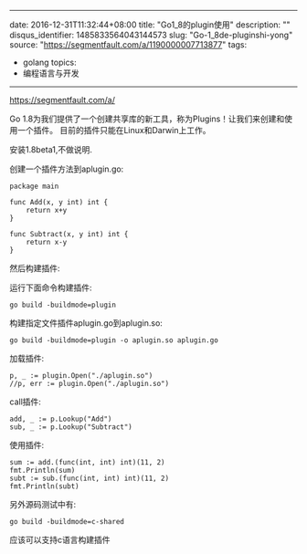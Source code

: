 
---
date: 2016-12-31T11:32:44+08:00
title: "Go1_8的plugin使用"
description: ""
disqus_identifier: 1485833564043144573
slug: "Go-1_8de-pluginshi-yong"
source: "https://segmentfault.com/a/1190000007713877"
tags: 
- golang 
topics:
- 编程语言与开发
---

https://segmentfault.com/a/

Go
1.8为我们提供了一个创建共享库的新工具，称为Plugins！让我们来创建和使用一个插件。
目前的插件只能在Linux和Darwin上工作。

安装1.8beta1,不做说明.

创建一个插件方法到aplugin.go:

    package main

    func Add(x, y int) int {
        return x+y
    }

    func Subtract(x, y int) int {
        return x-y
    }

然后构建插件:

运行下面命令构建插件:

    go build -buildmode=plugin

构建指定文件插件aplugin.go到aplugin.so:

    go build -buildmode=plugin -o aplugin.so aplugin.go

加载插件:

    p, _ := plugin.Open("./aplugin.so")
    //p, err := plugin.Open("./aplugin.so")

call插件:

    add, _ := p.Lookup("Add")
    sub, _ := p.Lookup("Subtract")

使用插件:

    sum := add.(func(int, int) int)(11, 2)
    fmt.Println(sum)
    subt := sub.(func(int, int) int)(11, 2)
    fmt.Println(subt)

另外源码测试中有:

    go build -buildmode=c-shared

应该可以支持c语言构建插件

